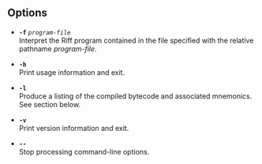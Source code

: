 ## Options

- **`-f`** *`program-file`*<br>
Interpret the Riff program contained in the file specified with the
relative pathname *program-file*.

- **`-h`**<br>
Print usage information and exit.

- **`-l`**<br>
Produce a listing of the compiled bytecode and associated mnemonics.
See section below.

- **`-v`**<br>
Print version information and exit.

- **`--`**<br>
Stop processing command-line options.
